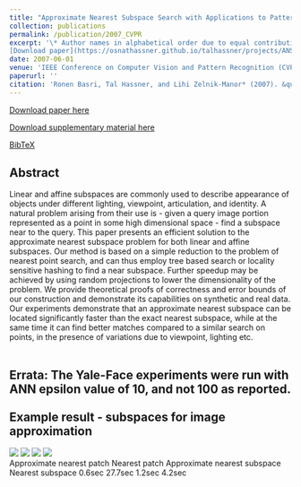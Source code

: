 ```yaml
---
title: "Approximate Nearest Subspace Search with Applications to Pattern Recognition"
collection: publications
permalink: /publication/2007_CVPR
excerpt: '\* Author names in alphabetical order due to equal contribution <br/><br/>
[Download paper](https://osnathassner.github.io/talhassner/projects/ANS/BHZM_CVPR2007.pdf) '
date: 2007-06-01
venue: 'IEEE Conference on Computer Vision and Pattern Recognition (CVPR), Minneapolis'
paperurl: ''
citation: 'Ronen Basri, Tal Hassner, and Lihi Zelnik-Manor* (2007). &quot;Approximate Nearest Subspace Search with Applications to Pattern Recognition.&quot; <i>IEEE Conference on Computer Vision and Pattern Recognition (CVPR), Minneapolis</i>.'
---
```


[Download paper here](http://osnathassner.github.io/talhassner/projects/ANS/BHZM_CVPR2007.pdf)

[Download supplementary material here](http://osnathassner.github.io/talhassner/projects/ANS/BHZM_CVPR2007_supplementary.pdf)

[BibTeX](http://osnathassner.github.io/talhassner/projects/ANS/BibTeX.txt)

Abstract
------
Linear and affine subspaces are commonly used to describe appearance of objects under different lighting, viewpoint, articulation, and identity. A natural problem arising from their use is - given a query image portion represented as a point in some high dimensional space - find a subspace near to the query. This paper presents an efficient solution to the approximate nearest subspace problem for both linear and affine subspaces. Our method is based on a simple reduction to the problem of nearest point search, and can thus employ tree based search or locality sensitive hashing to find a near subspace. Further speedup may be achieved by using random projections to lower the dimensionality of the problem. We provide theoretical proofs of correctness and error bounds of our construction and demonstrate its capabilities on synthetic and real data. Our experiments demonstrate that an approximate nearest subspace can be located significantly faster than the exact nearest subspace, while at the same time it can find better matches compared to a similar search on points, in the presence of variations due to viewpoint, lighting etc.<br/><br/>

**Errata:** The Yale-Face experiments were run with ANN epsilon value of 10, and not 100 as reported.<br/><br/>
Example result - subspaces for image approximation
--
<img src='https://osnathassner.github.io/talhassner/projects/IMG_001_ANN.jpg' Approximate Nearest Patch>
<img src='https://osnathassner.github.io/talhassner/projects/IMG_001_PTN.jpg' Nearest Patch>
<img src='https://osnathassner.github.io/talhassner/projects/IMG_001_ANS.jpg' Approximate Nearest Subspace>
<img src='https://osnathassner.github.io/talhassner/projects/IMG_001_LIN.jpg' Nearest Subspace>
<br/>
Approximate nearest patch    Nearest patch        Approximate nearest subspace      Nearest subspace      
0.6sec                       27.7sec              1.2sec                            4.2sec
